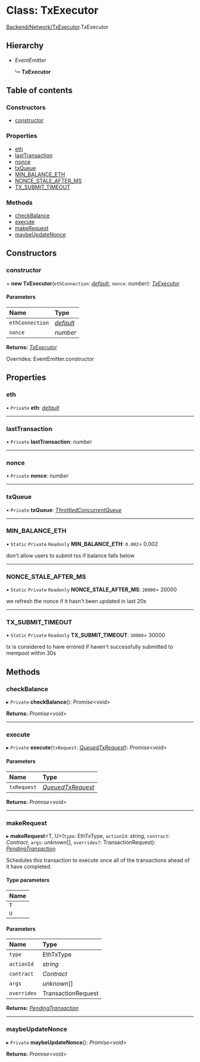 # Class: TxExecutor

[Backend/Network/TxExecutor](../modules/backend_network_txexecutor.md).TxExecutor

## Hierarchy

- _EventEmitter_

  ↳ **TxExecutor**

## Table of contents

### Constructors

- [constructor](backend_network_txexecutor.txexecutor.md#constructor)

### Properties

- [eth](backend_network_txexecutor.txexecutor.md#eth)
- [lastTransaction](backend_network_txexecutor.txexecutor.md#lasttransaction)
- [nonce](backend_network_txexecutor.txexecutor.md#nonce)
- [txQueue](backend_network_txexecutor.txexecutor.md#txqueue)
- [MIN_BALANCE_ETH](backend_network_txexecutor.txexecutor.md#min_balance_eth)
- [NONCE_STALE_AFTER_MS](backend_network_txexecutor.txexecutor.md#nonce_stale_after_ms)
- [TX_SUBMIT_TIMEOUT](backend_network_txexecutor.txexecutor.md#tx_submit_timeout)

### Methods

- [checkBalance](backend_network_txexecutor.txexecutor.md#checkbalance)
- [execute](backend_network_txexecutor.txexecutor.md#execute)
- [makeRequest](backend_network_txexecutor.txexecutor.md#makerequest)
- [maybeUpdateNonce](backend_network_txexecutor.txexecutor.md#maybeupdatenonce)

## Constructors

### constructor

\+ **new TxExecutor**(`ethConnection`: [_default_](backend_network_ethconnection.default.md), `nonce`: _number_): [_TxExecutor_](backend_network_txexecutor.txexecutor.md)

#### Parameters

| Name            | Type                                                  |
| :-------------- | :---------------------------------------------------- |
| `ethConnection` | [_default_](backend_network_ethconnection.default.md) |
| `nonce`         | _number_                                              |

**Returns:** [_TxExecutor_](backend_network_txexecutor.txexecutor.md)

Overrides: EventEmitter.constructor

## Properties

### eth

• `Private` **eth**: [_default_](backend_network_ethconnection.default.md)

---

### lastTransaction

• `Private` **lastTransaction**: _number_

---

### nonce

• `Private` **nonce**: _number_

---

### txQueue

• `Private` **txQueue**: [_ThrottledConcurrentQueue_](backend_network_throttledconcurrentqueue.throttledconcurrentqueue.md)

---

### MIN_BALANCE_ETH

▪ `Static` `Private` `Readonly` **MIN_BALANCE_ETH**: `0.002`= 0.002

don't allow users to submit txs if balance falls below

---

### NONCE_STALE_AFTER_MS

▪ `Static` `Private` `Readonly` **NONCE_STALE_AFTER_MS**: `20000`= 20000

we refresh the nonce if it hasn't been updated in last 20s

---

### TX_SUBMIT_TIMEOUT

▪ `Static` `Private` `Readonly` **TX_SUBMIT_TIMEOUT**: `30000`= 30000

tx is considered to have errored if haven't successfully
submitted to mempool within 30s

## Methods

### checkBalance

▸ `Private` **checkBalance**(): _Promise_<void\>

**Returns:** _Promise_<void\>

---

### execute

▸ `Private` **execute**(`txRequest`: [_QueuedTxRequest_](../interfaces/backend_network_txexecutor.queuedtxrequest.md)): _Promise_<void\>

#### Parameters

| Name        | Type                                                                             |
| :---------- | :------------------------------------------------------------------------------- |
| `txRequest` | [_QueuedTxRequest_](../interfaces/backend_network_txexecutor.queuedtxrequest.md) |

**Returns:** _Promise_<void\>

---

### makeRequest

▸ **makeRequest**<T, U\>(`type`: EthTxType, `actionId`: _string_, `contract`: _Contract_, `args`: _unknown_[], `overrides?`: TransactionRequest): [_PendingTransaction_](../interfaces/backend_network_txexecutor.pendingtransaction.md)

Schedules this transaction to execute once all of the transactions
ahead of it have completed.

#### Type parameters

| Name |
| :--- |
| `T`  |
| `U`  |

#### Parameters

| Name        | Type               |
| :---------- | :----------------- |
| `type`      | EthTxType          |
| `actionId`  | _string_           |
| `contract`  | _Contract_         |
| `args`      | _unknown_[]        |
| `overrides` | TransactionRequest |

**Returns:** [_PendingTransaction_](../interfaces/backend_network_txexecutor.pendingtransaction.md)

---

### maybeUpdateNonce

▸ `Private` **maybeUpdateNonce**(): _Promise_<void\>

**Returns:** _Promise_<void\>
